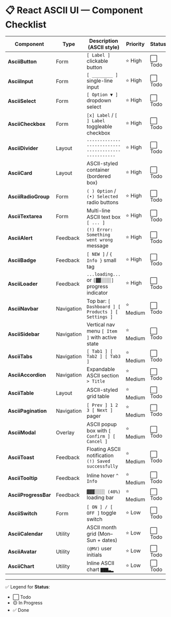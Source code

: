 # 📋 React ASCII UI — Component Checklist

| Component            | Type       | Description (ASCII style)                            | Priority | Status |
| -------------------- | ---------- | ---------------------------------------------------- | -------- | ------ |
| **AsciiButton**      | Form       | `[ Label ]` clickable button                         | ⭐ High   | ⬜ Todo |
| **AsciiInput**       | Form       | `[ ________ ]` single-line input                     | ⭐ High   | ⬜ Todo |
| **AsciiSelect**      | Form       | `[ Option ▼ ]` dropdown select                       | ⭐ High   | ⬜ Todo |
| **AsciiCheckbox**    | Form       | `[x] Label` / `[ ] Label` toggleable checkbox        | ⭐ High   | ⬜ Todo |
| **AsciiDivider**     | Layout     | `--------------------------------------------------` | ⭐ High   | ⬜ Todo |
| **AsciiCard**        | Layout     | ASCII-styled container (bordered box)                | ⭐ High   | ⬜ Todo |
| **AsciiRadioGroup**  | Form       | `( ) Option` / `(•) Selected` radio buttons          | ⭐ High   | ⬜ Todo |
| **AsciiTextarea**    | Form       | Multi-line ASCII text box `[ ... ]`                  | ⭐ High   | ⬜ Todo |
| **AsciiAlert**       | Feedback   | `(!) Error: Something went wrong` message            | ⭐ High   | ⬜ Todo |
| **AsciiBadge**       | Feedback   | `[ NEW ]` / `{ Info }` small tag                     | ⭐ High   | ⬜ Todo |
| **AsciiLoader**      | Feedback   | `...loading...` or `[▓▓░░░░]` progress indicator     | ⭐ High   | ⬜ Todo |
| **AsciiNavbar**      | Navigation | Top bar: `[ Dashboard ] [ Products ] [ Settings ]`   | ⭐ Medium | ⬜ Todo |
| **AsciiSidebar**     | Navigation | Vertical nav menu `[ Item ]` with active state       | ⭐ Medium | ⬜ Todo |
| **AsciiTabs**        | Navigation | `[ Tab1 ] [ Tab2 ] [ Tab3 ]`                         | ⭐ Medium | ⬜ Todo |
| **AsciiAccordion**   | Navigation | Expandable ASCII section `> Title`                   | ⭐ Medium | ⬜ Todo |
| **AsciiTable**       | Layout     | ASCII-styled grid table                              | ⭐ Medium | ⬜ Todo |
| **AsciiPagination**  | Navigation | `[ Prev ] 1 2 3 [ Next ]` pager                      | ⭐ Medium | ⬜ Todo |
| **AsciiModal**       | Overlay    | ASCII popup box with `[ Confirm ] [ Cancel ]`        | ⭐ Medium | ⬜ Todo |
| **AsciiToast**       | Feedback   | Floating ASCII notification `(!) Saved successfully` | ⭐ Medium | ⬜ Todo |
| **AsciiTooltip**     | Feedback   | Inline hover `^ Info`                                | ⭐ Medium | ⬜ Todo |
| **AsciiProgressBar** | Feedback   | `▓▓▓░░░░ (40%)` loading bar                          | ⭐ Medium | ⬜ Todo |
| **AsciiSwitch**      | Form       | `[ ON ] / [ OFF ]` toggle switch                     | ⭐ Low    | ⬜ Todo |
| **AsciiCalendar**    | Utility    | ASCII month grid (Mon–Sun + dates)                   | ⭐ Low    | ⬜ Todo |
| **AsciiAvatar**      | Utility    | `(@MV)` user initials                                | ⭐ Low    | ⬜ Todo |
| **AsciiChart**       | Utility    | Inline ASCII chart `▇▇▇▃▂`                           | ⭐ Low    | ⬜ Todo |

---

✅ Legend for **Status**:

* ⬜ Todo
* 🟡 In Progress
* ✅ Done
